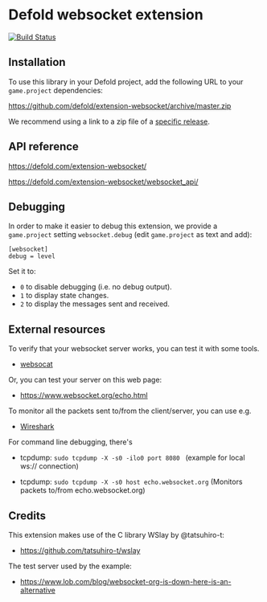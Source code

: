 # Defold websocket extension

[![Build Status](https://github.com/defold/extension-websocket/workflows/Build%20with%20bob/badge.svg)](https://github.com/defold/extension-websocket/actions)

## Installation
To use this library in your Defold project, add the following URL to your `game.project` dependencies:

https://github.com/defold/extension-websocket/archive/master.zip

We recommend using a link to a zip file of a [specific release](https://github.com/defold/extension-websocket/releases).

## API reference

https://defold.com/extension-websocket/

https://defold.com/extension-websocket/websocket_api/

## Debugging

In order to make it easier to debug this extension, we provide a `game.project` setting `websocket.debug` (edit `game.project` as text and add):

```
[websocket]
debug = level
```

Set it to:

* `0` to disable debugging (i.e. no debug output).
* `1` to display state changes.
* `2` to display the messages sent and received.

## External resources

To verify that your websocket server works, you can test it with some tools.

* [websocat](https://github.com/vi/websocat)

Or, you can test your server on this web page:

* https://www.websocket.org/echo.html

To monitor all the packets sent to/from the client/server, you can use e.g.

* [Wireshark](https://www.wireshark.org)

For command line debugging, there's

* tcpdump: `sudo tcpdump -X -s0 -ilo0 port 8080 ` (example for local ws:// connection)

* tcpdump: `sudo tcpdump -X -s0 host echo.websocket.org` (Monitors packets to/from echo.websocket.org)

## Credits

This extension makes use of the C library WSlay by @tatsuhiro-t:

* https://github.com/tatsuhiro-t/wslay

The test server used by the example:

* https://www.lob.com/blog/websocket-org-is-down-here-is-an-alternative
